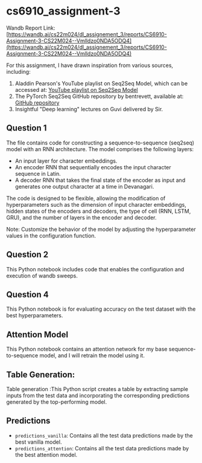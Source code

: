 # cs6910_assignment-3

Wandb Report Link: [https://wandb.ai/cs22m024/dl_assignement_3/reports/CS6910-Assignment-3-CS22M024--Vmlldzo0NDA5ODQ4](https://wandb.ai/cs22m024/dl_assignement_3/reports/CS6910-Assignment-3-CS22M024--Vmlldzo0NDA5ODQ4)

For this assignment, I have drawn inspiration from various sources, including:

1. Aladdin Pearson's YouTube playlist on Seq2Seq Model, which can be accessed at: [YouTube playlist on Seq2Seq Model](https://www.youtube.com/watch?v=EoGUlvhRYpk&list=PLhhyoLH6Ijfyl_VMCsi54UqGQafGkNOQH)
2. The PyTorch Seq2Seq GitHub repository by bentrevett, available at: [GitHub repository](https://github.com/bentrevett/pytorch-seq2seq)
3. Insightful "Deep learning" lectures on Guvi delivered by Sir.

## Question 1
The file contains code for constructing a sequence-to-sequence (seq2seq) model with an RNN architecture. The model comprises the following layers:
- An input layer for character embeddings.
- An encoder RNN that sequentially encodes the input character sequence in Latin.
- A decoder RNN that takes the final state of the encoder as input and generates one output character at a time in Devanagari.

The code is designed to be flexible, allowing the modification of hyperparameters such as the dimension of input character embeddings, hidden states of the encoders and decoders, the type of cell (RNN, LSTM, GRU), and the number of layers in the encoder and decoder.

Note: Customize the behavior of the model by adjusting the hyperparameter values in the configuration function.

## Question 2
This Python notebook includes code that enables the configuration and execution of wandb sweeps.

## Question 4
This Python notebook is for evaluating accuracy on the test dataset with the best hyperparameters.

## Attention Model
This Python notebook contains an attention network for my base sequence-to-sequence model, and I will retrain the model using it.
## Table Generation:
Table generation :This Python script creates a table by extracting sample inputs from the test data and incorporating the corresponding predictions generated by the top-performing model.
## Predictions
- `predictions_vanilla`: Contains all the test data predictions made by the best vanilla model.
- `predictions_attention`: Contains all the test data predictions made by the best attention model.

